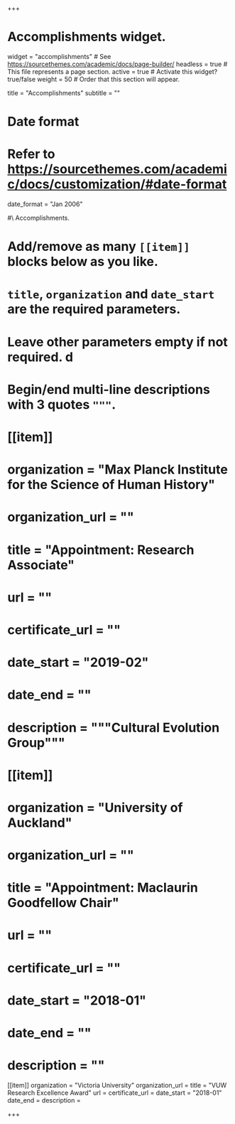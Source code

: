 +++
# Accomplishments widget.
widget = "accomplishments"  # See https://sourcethemes.com/academic/docs/page-builder/
headless = true  # This file represents a page section.
active = true  # Activate this widget? true/false
weight = 50  # Order that this section will appear.

title = "Accomplishments"
subtitle = ""

# Date format
#   Refer to https://sourcethemes.com/academic/docs/customization/#date-format
date_format = "Jan 2006"

#\ Accomplishments.
#   Add/remove as many `[[item]]` blocks below as you like.
#   `title`, `organization` and `date_start` are the required parameters.
#   Leave other parameters empty if not required. d
#   Begin/end multi-line descriptions with 3 quotes `"""`.
# 
# [[item]]
#   organization = "Max Planck Institute for the Science of Human History"
#   organization_url = ""
#   title = "Appointment: Research Associate"
#   url = ""
#   certificate_url = ""
#   date_start = "2019-02"
#   date_end = ""
#   description = """Cultural Evolution Group"""

# [[item]]
#   organization = "University of Auckland"
#   organization_url = ""
#   title = "Appointment: Maclaurin Goodfellow Chair"
#   url = ""
#   certificate_url = ""
#   date_start = "2018-01"
#   date_end = ""
#   description = ""
  
[[item]]
  organization = "Victoria University"
  organization_url = 
  title = "VUW Research Excellence Award"
  url = 
  certificate_url = 
  date_start = "2018-01"
  date_end = 
  description = 

+++
